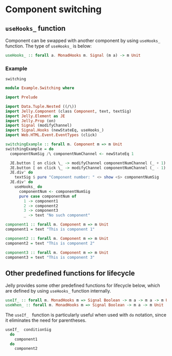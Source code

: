 # Component switching

## `useHooks_` function

Component can be swapped with another component by using `useHooks_` function. The type of `useHooks_` is below:

```purescript
useHooks_ :: forall a. MonadHooks m. Signal (m a) -> m Unit
```

### Example

```preview
switching
```

```purescript
module Example.Switching where

import Prelude

import Data.Tuple.Nested ((/\))
import Jelly.Component (class Component, text, textSig)
import Jelly.Element as JE
import Jelly.Prop (on)
import Signal (modifyChannel)
import Signal.Hooks (newStateEq, useHooks_)
import Web.HTML.Event.EventTypes (click)

switchingExample :: forall m. Component m => m Unit
switchingExample = do
  componentNumSig /\ componentNumChannel <- newStateEq 1

  JE.button [ on click \_ -> modifyChannel componentNumChannel (_ + 1) ] $ text "Increment"
  JE.button [ on click \_ -> modifyChannel componentNumChannel (_ - 1) ] $ text "Decrement"
  JE.div' do
    textSig $ pure "Component number: " <> show <$> componentNumSig
  JE.div' do
    useHooks_ do
      componentNum <- componentNumSig
      pure case componentNum of
        1 -> component1
        2 -> component2
        3 -> component3
        _ -> text "No such component"

component1 :: forall m. Component m => m Unit
component1 = text "This is component 1"

component2 :: forall m. Component m => m Unit
component2 = text "This is component 2"

component3 :: forall m. Component m => m Unit
component3 = text "This is component 3"

```

## Other predefined functions for lifecycle

Jelly provides some other predefined functions for lifecycle below, which are defined by using `useHooks_` function internally.

```purescript
useIf_ :: forall m. MonadHooks m => Signal Boolean -> m a -> m a -> m Unit
useWhen_ :: forall m. MonadHooks m => Signal Boolean -> m a -> m Unit
```

The `useIf_ ` function is particularly useful when used with `do` notation, since it eliminates the need for parentheses.

```purescript
useIf_  conditionSig
  do
    component1
  do
    component2
```
